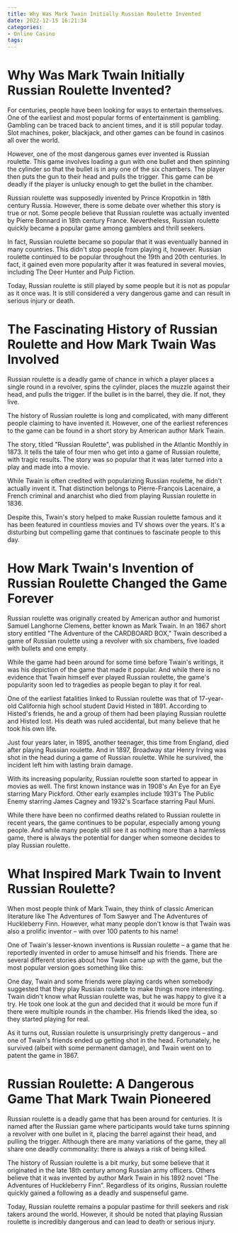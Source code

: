 ```yaml
---
title: Why Was Mark Twain Initially Russian Roulette Invented
date: 2022-12-15 16:21:34
categories:
- Online Casino
tags:
---
```



#  Why Was Mark Twain Initially Russian Roulette Invented?

For centuries, people have been looking for ways to entertain themselves. One of the earliest and most popular forms of entertainment is gambling. Gambling can be traced back to ancient times, and it is still popular today. Slot machines, poker, blackjack, and other games can be found in casinos all over the world.

However, one of the most dangerous games ever invented is Russian roulette. This game involves loading a gun with one bullet and then spinning the cylinder so that the bullet is in any one of the six chambers. The player then puts the gun to their head and pulls the trigger. This game can be deadly if the player is unlucky enough to get the bullet in the chamber.

Russian roulette was supposedly invented by Prince Kropotkin in 18th century Russia. However, there is some debate over whether this story is true or not. Some people believe that Russian roulette was actually invented by Pierre Bonnard in 18th century France. Nevertheless, Russian roulette quickly became a popular game among gamblers and thrill seekers.

In fact, Russian roulette became so popular that it was eventually banned in many countries. This didn't stop people from playing it, however. Russian roulette continued to be popular throughout the 19th and 20th centuries. In fact, it gained even more popularity after it was featured in several movies, including The Deer Hunter and Pulp Fiction.

Today, Russian roulette is still played by some people but it is not as popular as it once was. It is still considered a very dangerous game and can result in serious injury or death.

#  The Fascinating History of Russian Roulette and How Mark Twain Was Involved

Russian roulette is a deadly game of chance in which a player places a single round in a revolver, spins the cylinder, places the muzzle against their head, and pulls the trigger. If the bullet is in the barrel, they die. If not, they live.

The history of Russian roulette is long and complicated, with many different people claiming to have invented it. However, one of the earliest references to the game can be found in a short story by American author Mark Twain.

The story, titled "Russian Roulette", was published in the Atlantic Monthly in 1873. It tells the tale of four men who get into a game of Russian roulette, with tragic results. The story was so popular that it was later turned into a play and made into a movie.

While Twain is often credited with popularizing Russian roulette, he didn't actually invent it. That distinction belongs to Pierre-François Lacenaire, a French criminal and anarchist who died from playing Russian roulette in 1836.

Despite this, Twain's story helped to make Russian roulette famous and it has been featured in countless movies and TV shows over the years. It's a disturbing but compelling game that continues to fascinate people to this day.

#  How Mark Twain's Invention of Russian Roulette Changed the Game Forever

Russian roulette was originally created by American author and humorist Samuel Langhorne Clemens, better known as Mark Twain. In an 1867 short story entitled "The Adventure of the CARDBOARD BOX," Twain described a game of Russian roulette using a revolver with six chambers, five loaded with bullets and one empty.

While the game had been around for some time before Twain's writings, it was his depiction of the game that made it popular. And while there is no evidence that Twain himself ever played Russian roulette, the game's popularity soon led to tragedies as people began to play it for real.

One of the earliest fatalities linked to Russian roulette was that of 17-year-old California high school student David Histed in 1891. According to Histed's friends, he and a group of them had been playing Russian roulette and Histed lost. His death was ruled accidental, but many believe that he took his own life.

Just four years later, in 1895, another teenager, this time from England, died after playing Russian roulette. And in 1897, Broadway star Henry Irving was shot in the head during a game of Russian roulette. While he survived, the incident left him with lasting brain damage.

With its increasing popularity, Russian roulette soon started to appear in movies as well. The first known instance was in 1908's An Eye for an Eye starring Mary Pickford. Other early examples include 1931's The Public Enemy starring James Cagney and 1932's Scarface starring Paul Muni.

While there have been no confirmed deaths related to Russian roulette in recent years, the game continues to be popular, especially among young people. And while many people still see it as nothing more than a harmless game, there is always the potential for danger when someone decides to play Russian roulette.

#  What Inspired Mark Twain to Invent Russian Roulette?

When most people think of Mark Twain, they think of classic American literature like The Adventures of Tom Sawyer and The Adventures of Huckleberry Finn. However, what many people don't know is that Twain was also a prolific inventor – with over 100 patents to his name!

One of Twain's lesser-known inventions is Russian roulette – a game that he reportedly invented in order to amuse himself and his friends. There are several different stories about how Twain came up with the game, but the most popular version goes something like this:

One day, Twain and some friends were playing cards when somebody suggested that they play Russian roulette to make things more interesting. Twain didn't know what Russian roulette was, but he was happy to give it a try. He took one look at the gun and decided that it would be more fun if there were multiple rounds in the chamber. His friends liked the idea, so they started playing for real.

As it turns out, Russian roulette is unsurprisingly pretty dangerous – and one of Twain's friends ended up getting shot in the head. Fortunately, he survived (albeit with some permanent damage), and Twain went on to patent the game in 1867.

#  Russian Roulette: A Dangerous Game That Mark Twain Pioneered

Russian roulette is a deadly game that has been around for centuries. It is named after the Russian game where participants would take turns spinning a revolver with one bullet in it, placing the barrel against their head, and pulling the trigger. Although there are many variations of the game, they all share one deadly commonality: there is always a risk of being killed.

The history of Russian roulette is a bit murky, but some believe that it originated in the late 18th century among Russian army officers. Others believe that it was invented by author Mark Twain in his 1892 novel “The Adventures of Huckleberry Finn”. Regardless of its origins, Russian roulette quickly gained a following as a deadly and suspenseful game.

Today, Russian roulette remains a popular pastime for thrill seekers and risk takers around the world. However, it should be noted that playing Russian roulette is incredibly dangerous and can lead to death or serious injury.